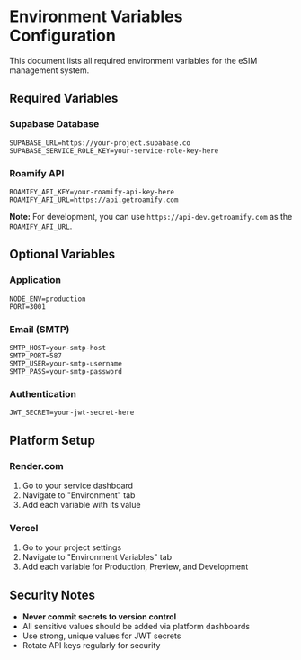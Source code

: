 # Environment Variables Configuration

This document lists all required environment variables for the eSIM management system.

## Required Variables

### Supabase Database
```
SUPABASE_URL=https://your-project.supabase.co
SUPABASE_SERVICE_ROLE_KEY=your-service-role-key-here
```

### Roamify API
```
ROAMIFY_API_KEY=your-roamify-api-key-here
ROAMIFY_API_URL=https://api.getroamify.com
```

**Note:** For development, you can use `https://api-dev.getroamify.com` as the `ROAMIFY_API_URL`.

## Optional Variables

### Application
```
NODE_ENV=production
PORT=3001
```

### Email (SMTP)
```
SMTP_HOST=your-smtp-host
SMTP_PORT=587
SMTP_USER=your-smtp-username
SMTP_PASS=your-smtp-password
```

### Authentication
```
JWT_SECRET=your-jwt-secret-here
```

## Platform Setup

### Render.com
1. Go to your service dashboard
2. Navigate to "Environment" tab
3. Add each variable with its value

### Vercel
1. Go to your project settings
2. Navigate to "Environment Variables" tab
3. Add each variable for Production, Preview, and Development

## Security Notes

- **Never commit secrets to version control**
- All sensitive values should be added via platform dashboards
- Use strong, unique values for JWT secrets
- Rotate API keys regularly for security 